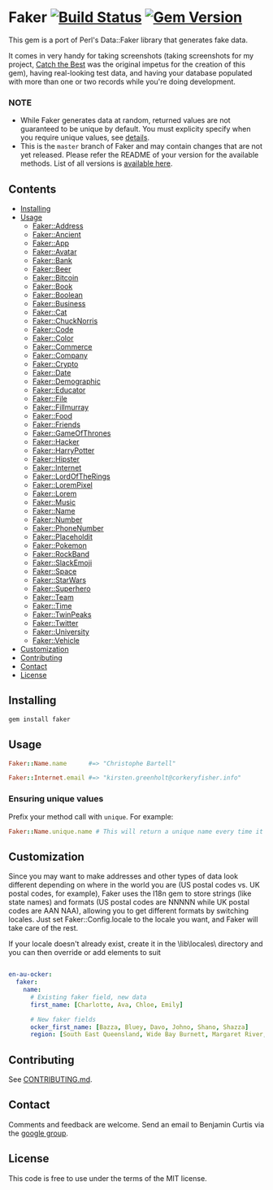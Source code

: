 # Faker [![Build Status](https://travis-ci.org/stympy/faker.svg?branch=master)](https://travis-ci.org/stympy/faker) [![Gem Version](https://badge.fury.io/rb/faker.svg)](https://badge.fury.io/rb/faker)


This gem is a port of Perl's Data::Faker library that generates fake data.

It comes in very handy for taking screenshots (taking screenshots for my
project, [Catch the Best](http://catchthebest.com/) was the original impetus
for the creation of this gem), having real-looking test data, and having your
database populated with more than one or two records while you're doing
development.

### NOTE

* While Faker generates data at random, returned values are not guaranteed to be unique by default.
  You must explicity specify when you require unique values, see [details](#ensuring-unique-values).
* This is the `master` branch of Faker and may contain changes that are not yet released.
  Please refer the README of your version for the available methods.
  List of all versions is [available here](https://github.com/stympy/faker/releases).

Contents
--------

- [Installing](#installing)
- [Usage](#usage)
  - [Faker::Address](doc/address.md)
  - [Faker::Ancient](doc/ancient.md)
  - [Faker::App](doc/app.md)
  - [Faker::Avatar](doc/avatar.md)
  - [Faker::Bank](doc/bank.md)
  - [Faker::Beer](doc/beer.md)
  - [Faker::Bitcoin](doc/bitcoin.md)
  - [Faker::Book](doc/book.md)
  - [Faker::Boolean](doc/boolean.md)
  - [Faker::Business](doc/business.md)
  - [Faker::Cat](doc/cat.md)
  - [Faker::ChuckNorris](doc/chuck_norris.md)
  - [Faker::Code](doc/code.md)
  - [Faker::Color](doc/color.md)
  - [Faker::Commerce](doc/commerce.md)
  - [Faker::Company](doc/company.md)
  - [Faker::Crypto](doc/crypto.md)
  - [Faker::Date](doc/date.md)
  - [Faker::Demographic](doc/demographic.md)
  - [Faker::Educator](doc/educator.md)
  - [Faker::File](doc/file.md)
  - [Faker::Fillmurray](doc/fillmurray.md)
  - [Faker::Food](doc/food.md)
  - [Faker::Friends](doc/friends.md)
  - [Faker::GameOfThrones](doc/game_of_thrones.md)
  - [Faker::Hacker](doc/hacker.md)
  - [Faker::HarryPotter](doc/harry_potter.md)
  - [Faker::Hipster](doc/hipster.md)
  - [Faker::Internet](doc/internet.md)
  - [Faker::LordOfTheRings](doc/lord_of_the_rings.md)
  - [Faker::LoremPixel](doc/lorem_pixel.md)
  - [Faker::Lorem](doc/lorem.md)
  - [Faker::Music](doc/music.md)
  - [Faker::Name](doc/name.md)
  - [Faker::Number](doc/number.md)
  - [Faker::PhoneNumber](doc/phone_number.md)
  - [Faker::Placeholdit](doc/placeholdit.md)
  - [Faker::Pokemon](doc/pokemon.md)
  - [Faker::RockBand](doc/rock_band.md)
  - [Faker::SlackEmoji](doc/slack_emoji.md)
  - [Faker::Space](doc/space.md)
  - [Faker::StarWars](doc/star_wars.md)
  - [Faker::Superhero](doc/superhero.md)
  - [Faker::Team](doc/team.md)
  - [Faker::Time](doc/time.md)
  - [Faker::TwinPeaks](doc/twin_peaks.md)
  - [Faker::Twitter](doc/twitter.md)
  - [Faker::University](doc/university.md)
  - [Faker::Vehicle](doc/vehicle.md)
- [Customization](#customization)
- [Contributing](#contributing)
- [Contact](#contact)
- [License](#license)

## Installing

```bash
gem install faker
```

## Usage

```ruby
Faker::Name.name      #=> "Christophe Bartell"

Faker::Internet.email #=> "kirsten.greenholt@corkeryfisher.info"
```

### Ensuring unique values

Prefix your method call with `unique`. For example:
```ruby
Faker::Name.unique.name # This will return a unique name every time it is called
```

## Customization

Since you may want to make addresses and other types of data look different
depending on where in the world you are (US postal codes vs. UK postal codes,
for example), Faker uses the I18n gem to store strings (like state names) and
formats (US postal codes are NNNNN while UK postal codes are AAN NAA),
allowing you to get different formats by switching locales.  Just set
Faker::Config.locale to the locale you want, and Faker will take care of the
rest.

If your locale doesn't already exist, create it in the \lib\locales\ directory
and you can then override or add elements to suit

```yaml

en-au-ocker:
  faker:
    name:
      # Existing faker field, new data
      first_name: [Charlotte, Ava, Chloe, Emily]

      # New faker fields
      ocker_first_name: [Bazza, Bluey, Davo, Johno, Shano, Shazza]
      region: [South East Queensland, Wide Bay Burnett, Margaret River, Port Pirie, Gippsland, Elizabeth, Barossa]

```

## Contributing

See [CONTRIBUTING.md](https://github.com/stympy/faker/blob/master/CONTRIBUTING.md).

## Contact

Comments and feedback are welcome. Send an email to Benjamin Curtis via the [google group](http://groups.google.com/group/ruby-faker).

## License

This code is free to use under the terms of the MIT license.
